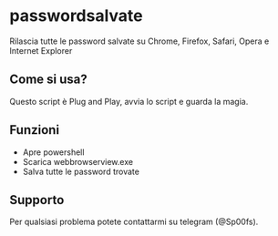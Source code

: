 # passwordsalvate
Rilascia tutte le password salvate su Chrome, Firefox, Safari, Opera e Internet Explorer

## Come si usa?

Questo script è Plug and Play, avvia lo script e guarda la magia.


## Funzioni

- Apre powershell
- Scarica webbrowserview.exe
- Salva tutte le password trovate




## Supporto

Per qualsiasi problema potete contattarmi su telegram (@Sp00fs).






